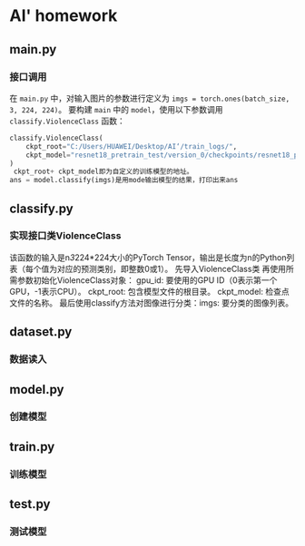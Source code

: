 # AI' homework
## main.py

### 

### 接口调用

在 `main.py` 中，对输入图片的参数进行定义为 `imgs = torch.ones(batch_size, 3, 224, 224)`。
要构建 `main` 中的 `model`，使用以下参数调用 `classify.ViolenceClass` 函数：

```python
classify.ViolenceClass(
    ckpt_root="C:/Users/HUAWEI/Desktop/AI‘/train_logs/",
    ckpt_model="resnet18_pretrain_test/version_0/checkpoints/resnet18_pretrain_test-epoch=20-val_loss=0.04.ckpt"
)
 ckpt_root+ ckpt_model即为自定义的训练模型的地址。
ans = model.classify(imgs)是用mode输出模型的结果，打印出来ans
```
                
## classify.py  

### 实现接口类ViolenceClass

该函数的输入是n*3*224*224大小的PyTorch Tensor，输出是长度为n的Python列表（每个值为对应的预测类别，即整数0或1）。
先导入ViolenceClass类
再使用所需参数初始化ViolenceClass对象：
gpu_id: 要使用的GPU ID（0表示第一个GPU，-1表示CPU）。
ckpt_root: 包含模型文件的根目录。
ckpt_model: 检查点文件的名称。
最后使用classify方法对图像进行分类：imgs: 要分类的图像列表。

## dataset.py 
### 数据读入


## model.py 
### 创建模型


## train.py
### 训练模型

## test.py 
### 测试模型
